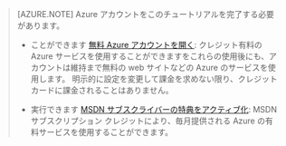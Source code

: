 > [AZURE.NOTE] <a name="note"></a>Azure アカウントをこのチュートリアルを完了する必要があります。
  >
  > + ことができます [無料 Azure アカウントを開く](/pricing/free-trial/?WT.mc_id=A261C142F): クレジット有料の Azure サービスを使用することができますをこれらの使用後にも、アカウントは維持まで無料の web サイトなどの Azure のサービスを使用します。 明示的に設定を変更して課金を求めない限り、クレジット カードに課金されることはありません。
  >
  > + 実行できます [MSDN サブスクライバーの特典をアクティブ化](/pricing/member-offers/msdn-benefits-details/?WT.mc_id=A261C142F): MSDN サブスクリプション クレジットにより、毎月提供される Azure の有料サービスを使用することができます。

